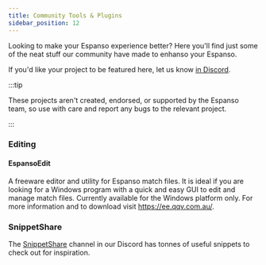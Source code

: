 ```yaml
---
title: Community Tools & Plugins
sidebar_position: 12
---
```


Looking to make your Espanso experience better? Here you'll find just some of the neat stuff our community have made to enhanso your Espanso.

If you'd like your project to be featured here, let us know [in Discord](https://discord.gg/4QARseMS6k).

:::tip

These projects aren't created, endorsed, or supported by the Espanso team, so use with care and report any bugs to the relevant project.

:::

### Editing

#### EspansoEdit
A freeware editor and utility for Espanso match files. It is ideal if you are looking for a Windows program with a quick and easy GUI to edit and manage match files. Currently available for the Windows platform only. For more information and to download visit https://ee.qqv.com.au/.

### SnippetShare
The [SnippetShare](https://discord.com/channels/884163483409731584/1013914627886817372) channel in our Discord has tonnes of useful snippets to check out for inspiration.